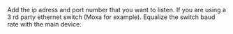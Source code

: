 Add the ip adress and port number that you want to listen.
If you are using a 3 rd party ethernet switch (Moxa for example). Equalize the switch baud rate with the main device. 

